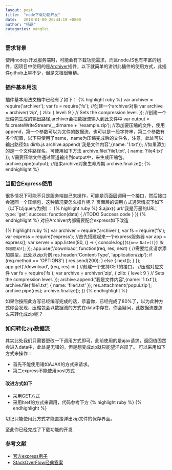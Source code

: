 ```yaml
---
layout: post
title:  "node下载功能开发"
date:   2018-01-09 20:44:19 +0800
author: "杨磊"
categories: yanglei
---
```


### 需求背景

使用nodejs开发服务端时，可能会有下载功能需求，而且nodeJS也有丰富的组件，因项目中使用的是[Archiver](https://www.npmjs.com/package/archiver)插件，以下就简单的讲讲此插件的使用方式，此插件github上星不少，但是文档很粗糙。

### 插件基本用法

插件基本用法文档中已经有了如下：
{% highlight ruby %}
var archiver = require('archiver');
var fs = require('fs');
//创建一个archiver对象
var archive = archiver('zip', {
  zlib: { level: 9 } // Sets the compression level.
});
//创建一个压缩包生成的输出路径,archiver会把数据流输入到此文件中
var output = fs.createWriteStream(__dirname + '/example.zip');
//添加要压缩的文件，使用append，第一个参数可以为文件的数据流，也可以是一段字符串，第二个参数有多个配置，以下只使用了name，name为压缩完成后的文件名，注意，此处可以输出路径如: dir/b.js
archive.append('我是文件内容',{name: '1.txt'});
//如果添加的是一个文件路径名，可使用如下方法
archive.file('file1.txt', { name: 'file4.txt' });
//需要压缩文件通过管道输出到output中，来生成压缩包。
archive.pipe(output);
//结束archive对象生命周期
archive.finalize();
{% endhighlight %}

### 当配合Express使用
很多情况下可能不只是服务端自己来操作，可能是页面层调用一个接口，然后接口会返回一个压缩包，这种情况要怎么操作呢？
页面层的调用方式通常情况下如下（以下以jquery为例）：
{% highlight ruby %}
$.ajax({
    url:'我是万恶的URL',
    type: 'get',
    success: function(data) {
        //TODO Success code
    }
})
{% endhighlight %}
对应Archiver内部需要配合express如下改造

{% highlight ruby %}
var archiver = require('archiver');
var fs = require('fs');
var express = require('express');
//首先搭建起来一个express服务器
var app = express();
var server = app.listen(80, () => {
    console.log(`【${new Date()}】服务器启动!`);
});
app.use('/download', function(req, res, next) {
    //需要给此请求添加类型，此处以zip为例
    res.header('Content-Type', 'application/zip');
    if (req.method == 'OPTIONS') {
        res.send(200);
    } else {
        next();
    }
});
app.get('/download', (req, res) => {
    //创建一个支持GET的接口，
    //压缩对应文件
    var fs = require('fs');
    var archive = archiver('zip', {
    zlib: { level: 9 } // Sets the compression level.
    });
    archive.append('我是文件内容',{name: '1.txt'});
    archive.file('file1.txt', { name: 'file4.txt' });
    res.attachment('popui.zip');
    archive.pipe(res);
    archive.finalize();
})
{% endhighlight %}

如果你按照此方写已经编写完成的话，恭喜你，已经完成了80%了，以为此种方式你会发现，压缩包会以数据流的方式在data中存在，你会疑问，此数据流要怎么来转化成zip呢？

### 如何转化zip数据流

其实此处我们只需要更改一下调用方式即可，此前使用的是ajax请求，返回值固然会进入data中，此处是无错的，但是想变成zip就只能望洋兴叹了。
可以采用如下方式来操作：
- 首先不能使用诸如AJAX的方式来请求。
- 第二express不能使用post方式
#### 改进方式如下
- 采用GET方式
- 采用href的方式来调用，代码参考下方
{% highlight ruby %}
<a href="/download?id=1"></a>
{% endhighlight %}

切记只能使用此方式才能直接弹出zip文件的保存界面。

至此你已经完成了下载功能的开发

### 参考文献


- [官方express例子](https://github.com/archiverjs/node-archiver/blob/master/examples/express.js)
- [StackOverFlow经典答案](https://stackoverflow.com/questions/20107303/dynamically-create-and-stream-zip-to-client)
